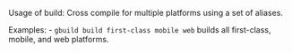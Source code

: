 Usage of build:
  Cross compile for multiple platforms using a set of aliases.

  Examples:
    - `gbuild build first-class mobile web` builds all first-class, mobile, and
      web platforms.
